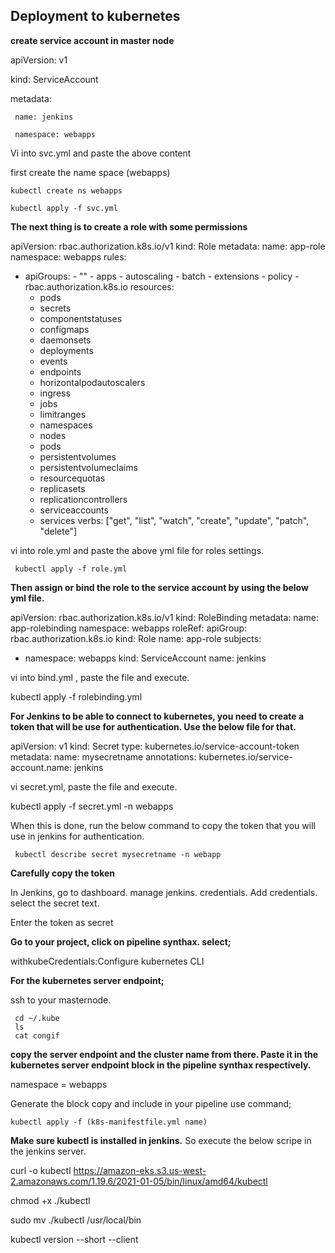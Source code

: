 Deployment to kubernetes
-
**create service account in master node**

   apiVersion: v1

   kind: ServiceAccount

   metadata:
  
     name: jenkins
  
     namespace: webapps

Vi into svc.yml and paste the above content 

first create the name space (webapps)

    kubectl create ns webapps  

    kubectl apply -f svc.yml   

**The next thing is to create a role with some permissions**

apiVersion: rbac.authorization.k8s.io/v1
kind: Role
metadata:
  name: app-role
  namespace: webapps
rules:
  - apiGroups:
        - ""
        - apps
        - autoscaling
        - batch
        - extensions
        - policy
        - rbac.authorization.k8s.io
    resources:
      - pods
      - secrets
      - componentstatuses
      - configmaps
      - daemonsets
      - deployments
      - events
      - endpoints
      - horizontalpodautoscalers
      - ingress
      - jobs
      - limitranges
      - namespaces
      - nodes
      - pods
      - persistentvolumes
      - persistentvolumeclaims
      - resourcequotas
      - replicasets
      - replicationcontrollers
      - serviceaccounts
      - services
    verbs: ["get", "list", "watch", "create", "update", "patch", "delete"]

vi into role.yml and paste the above yml file for roles settings.

     kubectl apply -f role.yml 

**Then assign or bind the role to the service account by using the below yml file.**

apiVersion: rbac.authorization.k8s.io/v1
kind: RoleBinding
metadata:
  name: app-rolebinding
  namespace: webapps 
roleRef:
  apiGroup: rbac.authorization.k8s.io
  kind: Role
  name: app-role 
subjects:
- namespace: webapps 
  kind: ServiceAccount
  name: jenkins      

vi into bind.yml , paste the file and execute.

   kubectl apply -f rolebinding.yml

**For Jenkins to be able to connect to kubernetes, you need to create a token that will be use for authentication. Use the below file for that.**

apiVersion: v1
kind: Secret
type: kubernetes.io/service-account-token
metadata:
  name: mysecretname
  annotations:
    kubernetes.io/service-account.name: jenkins

vi secret.yml, paste the file and execute.

   kubectl apply -f secret.yml -n webapps

When this is done, run the below command to copy the token that you will use in jenkins for authentication.

     kubectl describe secret mysecretname -n webapp  

**Carefully copy the token**

In Jenkins, go to dashboard.
manage jenkins.
credentials.
Add credentials.
select the secret text.

Enter the token as secret

**Go to your project, click on pipeline synthax.
select;**

  withkubeCredentials:Configure kubernetes CLI

**For the  kubernetes server endpoint;**

ssh to your masternode.

     cd ~/.kube
     ls
     cat congif

**copy the server endpoint and the cluster name from there. 
Paste it in the kubernetes server endpoint block in the pipeline synthax respectively.**

namespace = webapps

Generate the block
copy and include in your pipeline
use command;

    kubectl apply -f (k8s-manifestfile.yml name)

**Make sure kubectl is installed in jenkins.** 
So execute the below scripe in the jenkins server.

curl -o kubectl https://amazon-eks.s3.us-west-2.amazonaws.com/1.19.6/2021-01-05/bin/linux/amd64/kubectl

chmod +x ./kubectl

sudo mv ./kubectl /usr/local/bin

kubectl version --short --client
